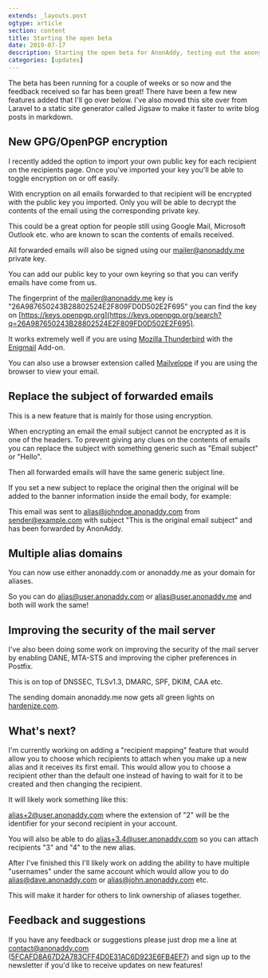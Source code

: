 ```yaml
---
extends: _layouts.post
ogtype: article
section: content
title: Starting the open beta
date: 2019-07-17
description: Starting the open beta for AnonAddy, testing out the anonymous email forwarder. The introduction of GPG/OpenPGP encryption for all forwarded emails.
categories: [updates]
---
```


The beta has been running for a couple of weeks or so now and the feedback received so far has been great! There have been a few new features added that I'll go over below. I've also moved this site over from Laravel to a static site generator called Jigsaw to make it faster to write blog posts in markdown.

## New GPG/OpenPGP encryption

I recently added the option to import your own public key for each recipient on the recipients page. Once you've imported your key you'll be able to toggle encryption on or off easily.

With encryption on all emails forwarded to that recipient will be encrypted with the public key you imported. Only you will be able to decrypt the contents of the email using the corresponding private key.

This could be a great option for people still using Google Mail, Microsoft Outlook etc. who are known to scan the contents of emails received.

All forwarded emails will also be signed using our mailer@anonaddy.me private key.

You can add our public key to your own keyring so that you can verify emails have come from us.

The fingerprint of the mailer@anonaddy.me key is <span class="break-words">"26A987650243B28802524E2F809FD0D502E2F695"</span> you can find the key on [https://keys.openpgp.org](https://keys.openpgp.org/search?q=26A987650243B28802524E2F809FD0D502E2F695).

It works extremely well if you are using [Mozilla Thunderbird](https://www.thunderbird.net) with the [Enigmail](https://enigmail.net) Add-on.

You can also use a browser extension called [Mailvelope](https://www.mailvelope.com) if you are using the browser to view your email.

## Replace the subject of forwarded emails

This is a new feature that is mainly for those using encryption.

When encrypting an email the email subject cannot be encrypted as it is one of the headers. To prevent giving any clues on the contents of emails you can replace the subject with something generic such as "Email subject" or "Hello".

Then all forwarded emails will have the same generic subject line.

If you set a new subject to replace the original then the original will be added to the banner information inside the email body, for example:

This email was sent to alias@johndoe.anonaddy.com from sender@example.com with subject "This is the original email subject" and has been forwarded by AnonAddy.

## Multiple alias domains

You can now use either anonaddy.com or anonaddy.me as your domain for aliases.

So you can do alias@user.anonaddy.com or alias@user.anonaddy.me and both will work the same!

## Improving the security of the mail server

I've also been doing some work on improving the security of the mail server by enabling DANE, MTA-STS and improving the cipher preferences in Postfix.

This is on top of DNSSEC, TLSv1.3, DMARC, SPF, DKIM, CAA etc.

The sending domain anonaddy.me now gets all green lights on [hardenize.com](https://www.hardenize.com/).

## What's next?

I'm currently working on adding a "recipient mapping" feature that would allow you to choose which recipients to attach when you make up a new alias and it receives its first email. This would allow you to choose a recipient other than the default one instead of having to wait for it to be created and then changing the recipient.

It will likely work something like this:

alias+2@user.anonaddy.com where the extension of "2" will be the identifier for your second recipient in your account.

You will also be able to do alias+3.4@user.anonaddy.com so you can attach recipients "3" and "4" to the new alias.

After I've finished this I'll likely work on adding the ability to have multiple "usernames" under the same account which would allow you to do alias@dave.anonaddy.com or alias@john.anonaddy.com etc.

This will make it harder for others to link ownership of aliases together.

## Feedback and suggestions

If you have any feedback or suggestions please just drop me a line at [contact@anonaddy.com](mailto:contact@anonaddy.com) <span class="break-words text-sm">([5FCAFD8A67D2A783CFF4D0E31AC6D923E6FB4EF7](https://keys.openpgp.org/search?q=5FCAFD8A67D2A783CFF4D0E31AC6D923E6FB4EF7))</span> and sign up to the newsletter if you'd like to receive updates on new features!
